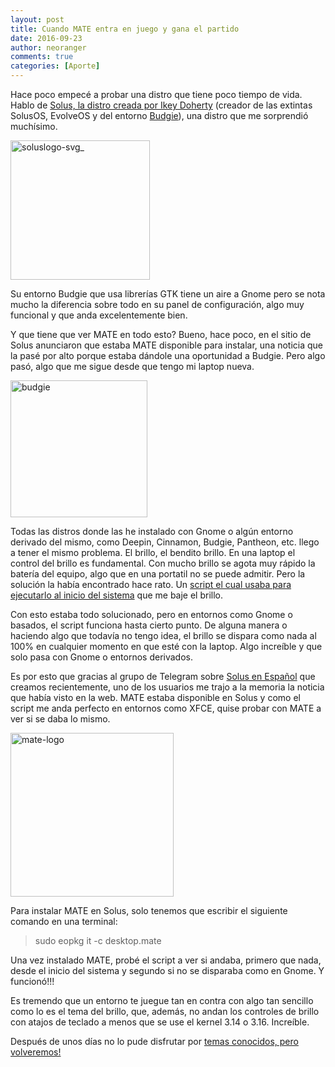 ```yaml
---
layout: post
title: Cuando MATE entra en juego y gana el partido
date: 2016-09-23
author: neoranger
comments: true
categories: [Aporte]
---
```

Hace poco empecé a probar una distro que tiene poco tiempo de vida. Hablo de <a href="https://solus-project.com/">Solus, la distro creada por Ikey Doherty</a> (creador de las extintas SolusOS, EvolveOS y del entorno <a href="https://solus-project.com/budgie/">Budgie</a>), una distro que me sorprendió muchísimo.

<img class="  wp-image-2818 aligncenter" src="https://blogneositelinux.files.wordpress.com/2016/10/soluslogo-svg_.png" alt="soluslogo-svg_" width="223" height="223" />

Su entorno Budgie que usa librerías GTK tiene un aire a Gnome pero se nota mucho la diferencia sobre todo en su panel de configuración, algo muy funcional y que anda excelentemente bien.

<!--more-->

Y que tiene que ver MATE en todo esto? Bueno, hace poco, en el sitio de Solus anunciaron que estaba MATE disponible para instalar, una noticia que la pasé por alto porque estaba dándole una oportunidad a Budgie. Pero algo pasó, algo que me sigue desde que tengo mi laptop nueva.

<img class=" size-full wp-image-2259 aligncenter" src="https://blogneositelinux.files.wordpress.com/2016/10/budgie.png" alt="budgie" width="219" height="219" />

Todas las distros donde las he instalado con Gnome o algún entorno derivado del mismo, como Deepin, Cinnamon, Budgie, Pantheon, etc. llego a tener el mismo problema. El brillo, el bendito brillo.
En una laptop el control del brillo es fundamental. Con mucho brillo se agota muy rápido la batería del equipo, algo que en una portatil no se puede admitir. Pero la solución la había encontrado hace rato. Un <a href="https://neositelinux.com.ar/2015/07/30/podcast-neositelinux-podcast-3-el-script-milagroso-y-windows-10/" target="_blank">script el cual usaba para ejecutarlo al inicio del sistema</a> que me baje el brillo.

Con esto estaba todo solucionado, pero en entornos como Gnome o basados, el script funciona hasta cierto punto. De alguna manera o haciendo algo que todavía no tengo idea, el brillo se dispara como nada al 100% en cualquier momento en que esté con la laptop. Algo increíble y que solo pasa con Gnome o entornos derivados.

Es por esto que gracias al grupo de Telegram sobre <a href="https://telegram.me/solus_es">Solus en Español</a> que creamos recientemente, uno de los usuarios me trajo a la memoria la noticia que había visto en la web. MATE estaba disponible en Solus y como el script me anda perfecto en entornos como XFCE, quise probar con MATE a ver si se daba lo mismo.

<img class="  wp-image-2630 aligncenter" src="https://blogneositelinux.files.wordpress.com/2016/10/mate-logo.png" alt="mate-logo" width="261" height="262" />

Para instalar MATE en Solus, solo tenemos que escribir el siguiente comando en una terminal:

<blockquote>sudo eopkg it -c desktop.mate</blockquote>

Una vez instalado MATE, probé el script a ver si andaba, primero que nada, desde el inicio del sistema y segundo si no se disparaba como en Gnome. Y funcionó!!!

Es tremendo que un entorno te juegue tan en contra con algo tan sencillo como lo es el tema del brillo, que, además, no andan los controles de brillo con atajos de teclado a menos que se use el kernel 3.14 o 3.16. Increíble.

Después de unos días no lo pude disfrutar por <a href="https://neositelinux.com.ar/2016/09/19/offtopic-sin-laptop-y-sin-linux-neo-pierde-la-cabeza/">temas conocidos, pero volveremos!</a>
